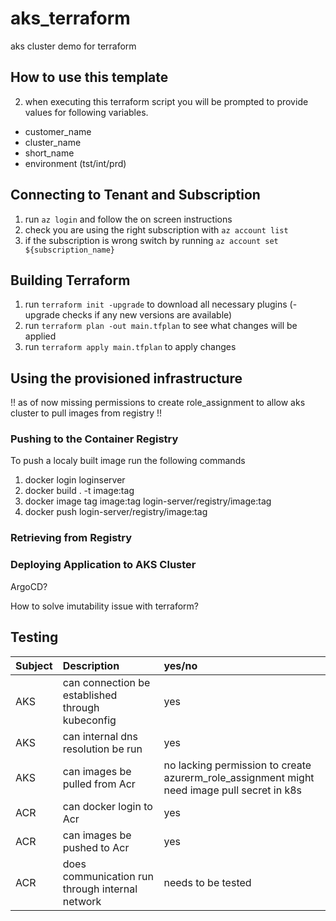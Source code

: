 # aks_terraform
aks cluster demo for terraform

## How to use this template
2. when executing this terraform script you will be prompted to provide values for following variables.
- customer_name
- cluster_name 
- short_name
- environment (tst/int/prd)

## Connecting to Tenant and Subscription
1. run ```az login``` and follow the on screen instructions
2. check you are using the right subscription with ```az account list```
3. if the subscription is wrong switch by running ```az account set ${subscription_name}```

## Building Terraform
1. run ```terraform init -upgrade``` to download all necessary plugins (-upgrade checks if any new versions are available)
2. run ```terraform plan -out main.tfplan``` to see what changes will be applied
3. run ```terraform apply main.tfplan``` to apply changes


## Using the provisioned infrastructure
!! as of now missing permissions to create role_assignment to allow aks cluster to pull images from registry !!

### Pushing to the Container Registry
To push a localy built image run the following commands
1. docker login loginserver
2. docker build . -t image:tag
3. docker image tag image:tag login-server/registry/image:tag  
4. docker push login-server/registry/image:tag    


### Retrieving from Registry

### Deploying Application to AKS Cluster
ArgoCD?

How to solve imutability issue with terraform?


## Testing

|  Subject  | Description  |yes/no |
|:----------|:-------------|:------|
| AKS | can connection be established through kubeconfig | yes |
| AKS | can internal dns resolution be run   | yes |
| AKS | can images be pulled from Acr | no lacking permission to create azurerm_role_assignment might need image pull secret in k8s|
| ACR | can docker login to Acr  | yes |
| ACR | can images be pushed to Acr  | yes |
| ACR | does communication run through internal network | needs to be tested |





